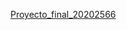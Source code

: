 [Proyecto_final_20202566](https://github.com/panshure/Proyecto_final_20202566/raw/main/TF_Flores_20202566.ipynb)
